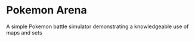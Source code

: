 # Pokemon Arena
A simple Pokemon battle simulator demonstrating a knowledgeable use of maps and sets

